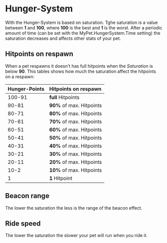 # Hunger-System

With the Hunger-System is based on saturation. Tghe saturation is a value between **1** and **100**, where **100** is the best and **1** is the worst. After a periodic amount of time \(can be set with the MyPet.HungerSystem.Time setting\) the saturation decreases and affects other stats of your pet.

## Hitpoints on respawn

When a pet respawns it doesn't has full hitpoints when the _Saturation_ is below **90**. This tables shows how much the saturation affect the hitpoints on a respawn:

| Hunger-Points | Hitpoints on respawn |
| :--- | :--- |
| 100-91 | **full** Hitpoints |
| 90-81 | **90%** of max. Hitpoints |
| 80-71 | **80%** of max. Hitpoints |
| 70-61 | **70%** of max. Hitpoints |
| 60-51 | **60%** of max. Hitpoints |
| 50-41 | **50%** of max. Hitpoints |
| 40-31 | **40%** of max. Hitpoints |
| 30-21 | **30%** of max. Hitpoints |
| 20-11 | **20%** of max. Hitpoints |
| 10-2 | **10%** of max. Hitpoints |
| 1 | **1** Hitpoint |

## Beacon range

The lower the saturation the less is the range of the beacon effect.

## Ride speed

The lower the saturation the slower your pet will run when you ride it.

